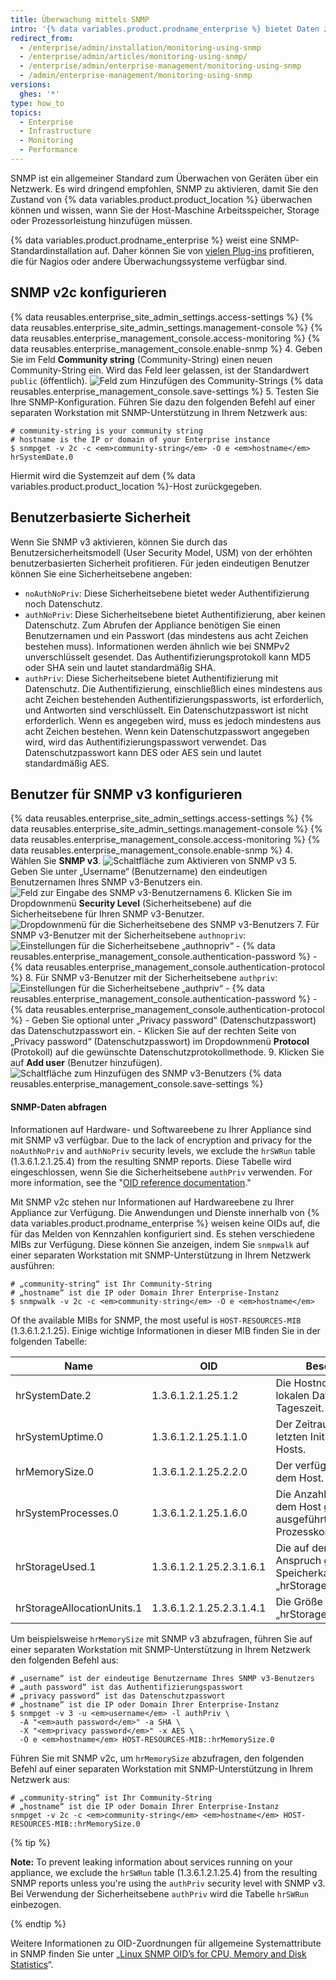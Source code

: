 ```yaml
---
title: Überwachung mittels SNMP
intro: '{% data variables.product.prodname_enterprise %} bietet Daten zur Disk-Nutzung, CPU-Auslastung, Arbeitsspeichernutzung und mehr über SNMP.'
redirect_from:
  - /enterprise/admin/installation/monitoring-using-snmp
  - /enterprise/admin/articles/monitoring-using-snmp/
  - /enterprise/admin/enterprise-management/monitoring-using-snmp
  - /admin/enterprise-management/monitoring-using-snmp
versions:
  ghes: '*'
type: how_to
topics:
  - Enterprise
  - Infrastructure
  - Monitoring
  - Performance
---
```


SNMP ist ein allgemeiner Standard zum Überwachen von Geräten über ein Netzwerk. Es wird dringend empfohlen, SNMP zu aktivieren, damit Sie den Zustand von {% data variables.product.product_location %} überwachen können und wissen, wann Sie der Host-Maschine Arbeitsspeicher, Storage oder Prozessorleistung hinzufügen müssen.

{% data variables.product.prodname_enterprise %} weist eine SNMP-Standardinstallation auf. Daher können Sie von [vielen Plug-ins](http://www.monitoring-plugins.org/doc/man/check_snmp.html) profitieren, die für Nagios oder andere Überwachungssysteme verfügbar sind.

## SNMP v2c konfigurieren

{% data reusables.enterprise_site_admin_settings.access-settings %}
{% data reusables.enterprise_site_admin_settings.management-console %}
{% data reusables.enterprise_management_console.access-monitoring %}
{% data reusables.enterprise_management_console.enable-snmp %}
4. Geben Sie im Feld **Community string** (Community-String) einen neuen Community-String ein. Wird das Feld leer gelassen, ist der Standardwert `public` (öffentlich). ![Feld zum Hinzufügen des Community-Strings](/assets/images/enterprise/management-console/community-string.png)
{% data reusables.enterprise_management_console.save-settings %}
5. Testen Sie Ihre SNMP-Konfiguration. Führen Sie dazu den folgenden Befehl auf einer separaten Workstation mit SNMP-Unterstützung in Ihrem Netzwerk aus:
  ```shell
  # community-string is your community string
  # hostname is the IP or domain of your Enterprise instance
  $ snmpget -v 2c -c <em>community-string</em> -O e <em>hostname</em> hrSystemDate.0
  ```

Hiermit wird die Systemzeit auf dem {% data variables.product.product_location %}-Host zurückgegeben.

## Benutzerbasierte Sicherheit

Wenn Sie SNMP v3 aktivieren, können Sie durch das Benutzersicherheitsmodell (User Security Model, USM) von der erhöhten benutzerbasierten Sicherheit profitieren. Für jeden eindeutigen Benutzer können Sie eine Sicherheitsebene angeben:
- `noAuthNoPriv`: Diese Sicherheitsebene bietet weder Authentifizierung noch Datenschutz.
- `authNoPriv`: Diese Sicherheitsebene bietet Authentifizierung, aber keinen Datenschutz. Zum Abrufen der Appliance benötigen Sie einen Benutzernamen und ein Passwort (das mindestens aus acht Zeichen bestehen muss). Informationen werden ähnlich wie bei SNMPv2 unverschlüsselt gesendet. Das Authentifizierungsprotokoll kann MD5 oder SHA sein und lautet standardmäßig SHA.
- `authPriv`: Diese Sicherheitsebene bietet Authentifizierung mit Datenschutz. Die Authentifizierung, einschließlich eines mindestens aus acht Zeichen bestehenden Authentifizierungspassworts, ist erforderlich, und Antworten sind verschlüsselt. Ein Datenschutzpasswort ist nicht erforderlich. Wenn es angegeben wird, muss es jedoch mindestens aus acht Zeichen bestehen. Wenn kein Datenschutzpasswort angegeben wird, wird das Authentifizierungspasswort verwendet. Das Datenschutzpasswort kann DES oder AES sein und lautet standardmäßig AES.

## Benutzer für SNMP v3 konfigurieren

{% data reusables.enterprise_site_admin_settings.access-settings %}
{% data reusables.enterprise_site_admin_settings.management-console %}
{% data reusables.enterprise_management_console.access-monitoring %}
{% data reusables.enterprise_management_console.enable-snmp %}
4. Wählen Sie **SNMP v3**. ![Schaltfläche zum Aktivieren von SNMP v3](/assets/images/enterprise/management-console/enable-snmpv3.png)
5. Geben Sie unter „Username“ (Benutzername) den eindeutigen Benutzernamen Ihres SNMP v3-Benutzers ein. ![Feld zur Eingabe des SNMP v3-Benutzernamens](/assets/images/enterprise/management-console/snmpv3-username.png)
6. Klicken Sie im Dropdownmenü **Security Level** (Sicherheitsebene) auf die Sicherheitsebene für Ihren SNMP v3-Benutzer. ![Dropdownmenü für die Sicherheitsebene des SNMP v3-Benutzers](/assets/images/enterprise/management-console/snmpv3-securitylevel.png)
7. Für SNMP v3-Benutzer mit der Sicherheitsebene `authnopriv`: ![Einstellungen für die Sicherheitsebene „authnopriv“](/assets/images/enterprise/management-console/snmpv3-authnopriv.png)
    - {% data reusables.enterprise_management_console.authentication-password %}
    - {% data reusables.enterprise_management_console.authentication-protocol %}
8. Für SNMP v3-Benutzer mit der Sicherheitsebene `authpriv`: ![Einstellungen für die Sicherheitsebene „authpriv“](/assets/images/enterprise/management-console/snmpv3-authpriv.png)
    - {% data reusables.enterprise_management_console.authentication-password %}
    - {% data reusables.enterprise_management_console.authentication-protocol %}
    - Geben Sie optional unter „Privacy password“ (Datenschutzpasswort) das Datenschutzpasswort ein.
    - Klicken Sie auf der rechten Seite von „Privacy password“ (Datenschutzpasswort) im Dropdownmenü **Protocol** (Protokoll) auf die gewünschte Datenschutzprotokollmethode.
9. Klicken Sie auf **Add user** (Benutzer hinzufügen). ![Schaltfläche zum Hinzufügen des SNMP v3-Benutzers](/assets/images/enterprise/management-console/snmpv3-adduser.png)
{% data reusables.enterprise_management_console.save-settings %}

#### SNMP-Daten abfragen

Informationen auf Hardware- und Softwareebene zu Ihrer Appliance sind mit SNMP v3 verfügbar. Due to the lack of encryption and privacy for the `noAuthNoPriv` and `authNoPriv` security levels, we exclude the `hrSWRun` table (1.3.6.1.2.1.25.4) from the resulting SNMP reports. Diese Tabelle wird eingeschlossen, wenn Sie die Sicherheitsebene `authPriv` verwenden. For more information, see the "[OID reference documentation](http://oidref.com/1.3.6.1.2.1.25.4)."

Mit SNMP v2c stehen nur Informationen auf Hardwareebene zu Ihrer Appliance zur Verfügung. Die Anwendungen und Dienste innerhalb von {% data variables.product.prodname_enterprise %} weisen keine OIDs auf, die für das Melden von Kennzahlen konfiguriert sind. Es stehen verschiedene MIBs zur Verfügung. Diese können Sie anzeigen, indem Sie `snmpwalk` auf einer separaten Workstation mit SNMP-Unterstützung in Ihrem Netzwerk ausführen:

```shell
# „community-string“ ist Ihr Community-String
# „hostname“ ist die IP oder Domain Ihrer Enterprise-Instanz
$ snmpwalk -v 2c -c <em>community-string</em> -O e <em>hostname</em>
```

Of the available MIBs for SNMP, the most useful is `HOST-RESOURCES-MIB` (1.3.6.1.2.1.25). Einige wichtige Informationen in dieser MIB finden Sie in der folgenden Tabelle:

| Name                       | OID                      | Beschreibung                                                                             |
| -------------------------- | ------------------------ | ---------------------------------------------------------------------------------------- |
| hrSystemDate.2             | 1.3.6.1.2.1.25.1.2       | Die Hostnotation des lokalen Datums und der Tageszeit.                                   |
| hrSystemUptime.0           | 1.3.6.1.2.1.25.1.1.0     | Der Zeitraum seit der letzten Initialisierung des Hosts.                                 |
| hrMemorySize.0             | 1.3.6.1.2.1.25.2.2.0     | Der verfügbare RAM auf dem Host.                                                         |
| hrSystemProcesses.0        | 1.3.6.1.2.1.25.1.6.0     | Die Anzahl der derzeit auf dem Host geladenen oder ausgeführten Prozesskontexte.         |
| hrStorageUsed.1            | 1.3.6.1.2.1.25.2.3.1.6.1 | Die auf dem Host in Anspruch genommene Speicherkapazität, in „hrStorageAllocationUnits“. |
| hrStorageAllocationUnits.1 | 1.3.6.1.2.1.25.2.3.1.4.1 | Die Größe in Bytes einer „hrStorageAllocationUnit“.                                      |

Um beispielsweise `hrMemorySize` mit SNMP v3 abzufragen, führen Sie auf einer separaten Workstation mit SNMP-Unterstützung in Ihrem Netzwerk den folgenden Befehl aus:
```shell
# „username“ ist der eindeutige Benutzername Ihres SNMP v3-Benutzers
# „auth password“ ist das Authentifizierungspasswort
# „privacy password“ ist das Datenschutzpasswort
# „hostname“ ist die IP oder Domain Ihrer Enterprise-Instanz
$ snmpget -v 3 -u <em>username</em> -l authPriv \
  -A "<em>auth password</em>" -a SHA \
  -X "<em>privacy password</em>" -x AES \
  -O e <em>hostname</em> HOST-RESOURCES-MIB::hrMemorySize.0
```

Führen Sie mit SNMP v2c, um `hrMemorySize` abzufragen, den folgenden Befehl auf einer separaten Workstation mit SNMP-Unterstützung in Ihrem Netzwerk aus:
```shell
# „community-string“ ist Ihr Community-String
# „hostname“ ist die IP oder Domain Ihrer Enterprise-Instanz
snmpget -v 2c -c <em>community-string</em> <em>hostname</em> HOST-RESOURCES-MIB::hrMemorySize.0
```

{% tip %}

**Note:** To prevent leaking information about services running on your appliance, we exclude the `hrSWRun` table (1.3.6.1.2.1.25.4) from the resulting SNMP reports unless you're using the `authPriv` security level with SNMP v3. Bei Verwendung der Sicherheitsebene `authPriv` wird die Tabelle `hrSWRun` einbezogen.

{% endtip %}

Weitere Informationen zu OID-Zuordnungen für allgemeine Systemattribute in SNMP finden Sie unter „[Linux SNMP OID’s for CPU, Memory and Disk Statistics](http://www.linux-admins.net/2012/02/linux-snmp-oids-for-cpumemory-and-disk.html)“.
